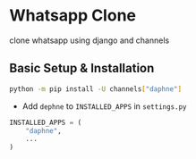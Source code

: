 # Whatsapp Clone
clone whatsapp using django and channels
## Basic Setup & Installation
```bash
python -m pip install -U channels["daphne"]
```

- Add `dephne` to `INSTALLED_APPS` in `settings.py`
```python
INSTALLED_APPS = (
    "daphne",
    ...
)
```
